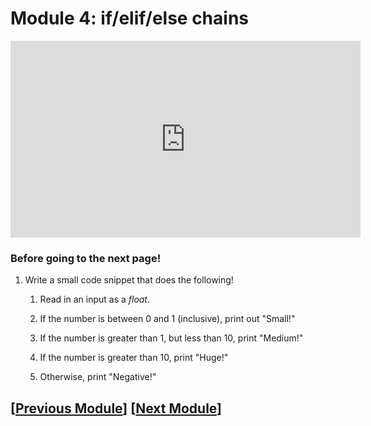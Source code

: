 # Module 4: if/elif/else chains 

<iframe width="560" height="315" src="https://www.youtube.com/embed/EzaHcPIuh10?si=6IkER_7alZjKT7Nc" title="YouTube video player" frameborder="0" allow="accelerometer; autoplay; clipboard-write; encrypted-media; gyroscope; picture-in-picture; web-share" referrerpolicy="strict-origin-when-cross-origin" allowfullscreen></iframe>

### Before going to the next page!

1. Write a small code snippet that does the following!

	1. Read in an input as a *float*.

	2. If the number is between 0 and 1 (inclusive), print out "Small!"

	3. If the number is greater than 1, but less than 10, print "Medium!"

	4. If the number is greater than 10, print "Huge!"

	5. Otherwise, print "Negative!"

## \[[Previous Module](./module3.md)\] \[[Next Module](./module5.md)\]
